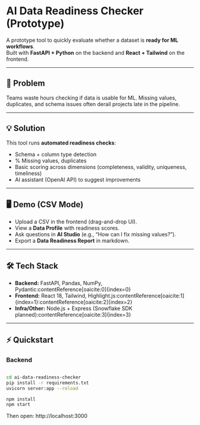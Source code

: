 # AI Data Readiness Checker (Prototype)

A prototype tool to quickly evaluate whether a dataset is **ready for ML workflows**.  
Built with **FastAPI + Python** on the backend and **React + Tailwind** on the frontend.

---

## 🚨 Problem
Teams waste hours checking if data is usable for ML. Missing values, duplicates, and schema issues often derail projects late in the pipeline.

---

## 💡 Solution
This tool runs **automated readiness checks**:
- Schema + column type detection  
- % Missing values, duplicates  
- Basic scoring across dimensions (completeness, validity, uniqueness, timeliness)  
- AI assistant (OpenAI API) to suggest improvements  

---

## 🖥️ Demo (CSV Mode)
- Upload a CSV in the frontend (drag-and-drop UI).
- View a **Data Profile** with readiness scores.  
- Ask questions in **AI Studio** (e.g., “How can I fix missing values?”).  
- Export a **Data Readiness Report** in markdown.  

---

## 🛠️ Tech Stack
- **Backend:** FastAPI, Pandas, NumPy, Pydantic:contentReference[oaicite:0]{index=0}  
- **Frontend:** React 18, Tailwind, Highlight.js:contentReference[oaicite:1]{index=1}:contentReference[oaicite:2]{index=2}  
- **Infra/Other:** Node.js + Express (Snowflake SDK planned):contentReference[oaicite:3]{index=3}  

---

## ⚡ Quickstart

### Backend
```bash

cd ai-data-readiness-checker
pip install -r requirements.txt
uvicorn server:app --reload

npm install
npm start

```

Then open: http://localhost:3000
